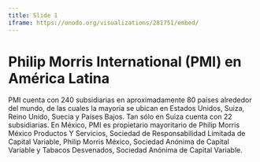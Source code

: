 ```yaml
---
title: Slide 1
iframe: https://onodo.org/visualizations/281751/embed/
---
```


# Philip Morris International (PMI) en América Latina

PMI cuenta con 240 subsidiarias en aproximadamente 80 países alrededor del mundo, de las cuales la mayoría se ubican en Estados Unidos, Suiza, Reino Unido, Suecia y Países Bajos. Tan sólo en Suiza cuenta con 22 subsidiarias. En México, PMI es propietario mayoritario de Philip Morris México Productos Y Servicios, Sociedad de Responsabilidad Limitada de Capital Variable, Philip Morris México, Sociedad Anónima de Capital Variable y Tabacos Desvenados, Sociedad Anónima de Capital Variable.
